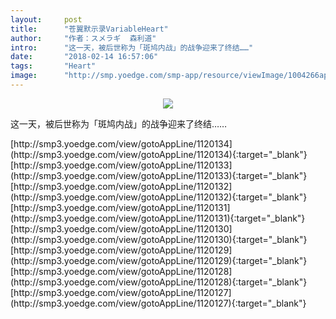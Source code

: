 ```yaml
---
layout:     post
title:      "苍翼默示录VariableHeart"
author:     "作者：スメラギ  森利道"
intro:      "这一天，被后世称为「斑鸠内战」的战争迎来了终结……"
date:       "2018-02-14 16:57:06"
tags:       "Heart"
image:      "http://smp.yoedge.com/smp-app/resource/viewImage/1004266appline.png"
---
```

<div style="text-align: center">
<p><img src="http://smp.yoedge.com/smp-app/resource/viewImage/1004266appline.png"/></p>
</div>
<p class="post-meta">
<span>这一天，被后世称为「斑鸠内战」的战争迎来了终结……</span>
</p>
[http://smp3.yoedge.com/view/gotoAppLine/1120134](http://smp3.yoedge.com/view/gotoAppLine/1120134){:target="_blank"}
[http://smp3.yoedge.com/view/gotoAppLine/1120133](http://smp3.yoedge.com/view/gotoAppLine/1120133){:target="_blank"}
[http://smp3.yoedge.com/view/gotoAppLine/1120132](http://smp3.yoedge.com/view/gotoAppLine/1120132){:target="_blank"}
[http://smp3.yoedge.com/view/gotoAppLine/1120131](http://smp3.yoedge.com/view/gotoAppLine/1120131){:target="_blank"}
[http://smp3.yoedge.com/view/gotoAppLine/1120130](http://smp3.yoedge.com/view/gotoAppLine/1120130){:target="_blank"}
[http://smp3.yoedge.com/view/gotoAppLine/1120129](http://smp3.yoedge.com/view/gotoAppLine/1120129){:target="_blank"}
[http://smp3.yoedge.com/view/gotoAppLine/1120128](http://smp3.yoedge.com/view/gotoAppLine/1120128){:target="_blank"}
[http://smp3.yoedge.com/view/gotoAppLine/1120127](http://smp3.yoedge.com/view/gotoAppLine/1120127){:target="_blank"}


